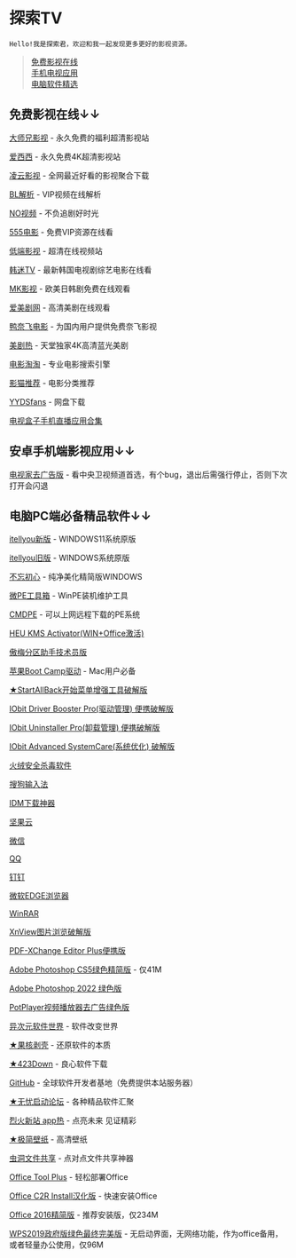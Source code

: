 # 探索TV
    Hello!我是探索君，欢迎和我一起发现更多更好的影视资源。

>[免费影视在线](index.md)<br>
>[手机电视应用](motvapp.md)<br>
>[电脑软件精选](pcsoft.md)

## 免费影视在线↓↓
[大师兄影视](https://tv.ci) - 永久免费的福利超清影视站

[爱西西](https://aixixi.vip) - 永久免费4K超清影视站

[凌云影视](https://www.lingyun.tv) - 全网最近好看的影视聚合下载

[BL解析](https://vip.bljiex.cc) - VIP视频在线解析

[NO视频](https://www.novipnoad.com) - 不负追剧好时光

[555电影](https://www.o8tv.com) - 免费VIP资源在线看

[低端影视](https://ddys.tv) - 超清在线视频站

[韩迷TV](https://www.hmtv.me) - 最新韩国电视剧综艺电影在线看

[MK影视](https://www.mkvdo.com) - 欧美日韩剧免费在线观看

[爱美剧网](https://www.mjw2020.com) - 高清美剧在线观看

[鸭奈飞电影](https://yanetflix.com) - 为国内用户提供免费奈飞影视

[美剧热](https://meijure.com) - 天堂独家4K高清蓝光美剧

[电影淘淘](https://www.dianyingtaotao.com) - 专业电影搜索引擎

[影猫推荐](https://www.mvcat.com) - 电影分类推荐

[YYDSfans](https://yyds.fans) - 网盘下载

[电视盒子手机直播应用合集](https://apphot.cc/27447.html)

## 安卓手机端影视应用↓↓
[电视家去广告版](https://tywanji.lanzouo.com/iChxix3jikd) - 看中央卫视频道首选，有个bug，退出后需强行停止，否则下次打开会闪退


## 电脑PC端必备精品软件↓↓
[itellyou新版](https://next.itellyou.cn) - WINDOWS11系统原版

[itellyou旧版](https://msdn.itellyou.cn) - WINDOWS系统原版

[不忘初心](https://www.pc521.net) - 纯净美化精简版WINDOWS

[微PE工具箱](https://www.wepe.com.cn) - WinPE装机维护工具

[CMDPE](http://www.cmdpe.com) - 可以上网远程下载的PE系统

[HEU KMS Activator(WIN+Office激活)](https://www.ghxi.com/heukmsactivator.html)

[傲梅分区助手技术员版](https://www.ghxi.com/aomeipartitionassistant.html)

[苹果Boot Camp驱动](https://www.applex.net/pages/bootcamp) - Mac用户必备

[★StartAllBack开始菜单增强工具破解版](https://www.ghxi.com/startallback.html)

[IObit Driver Booster Pro(驱动管理) 便携破解版](https://www.ghxi.com/iobitdriverbooster.html)

[IObit Uninstaller Pro(卸载管理) 便携破解版](https://www.ghxi.com/iobituninstaller.html)

[IObit Advanced SystemCare(系统优化) 破解版](https://www.ghxi.com/advancedsystemcareultimate.html)

[火绒安全杀毒软件](https://www.huorong.cn)

[搜狗输入法](https://pinyin.sogou.com)

[IDM下载神器](https://www.423down.com/575.html)

[坚果云](https://www.jianguoyun.com)

[微信](https://weixin.qq.com)

[QQ](https://im.qq.com/download/index.shtml)

[钉钉](https://www.dingtalk.com)

[微软EDGE浏览器](https://www.microsoft.com/zh-cn/edge?r=1)

[WinRAR](https://www.ghxi.com/pcwinrar.html)

[XnView图片浏览破解版](https://www.ghxi.com/xnview.html)

[PDF-XChange Editor Plus便携版](https://www.ghxi.com/pdfxchangeeditorplus.html)

[Adobe Photoshop CS5绿色精简版](https://www.ghxi.com/pscs5green.html) - 仅41M

[Adobe Photoshop 2022 绿色版](https://www.ghxi.com/ps2022green.html)

[PotPlayer视频播放器去广告绿色版](https://www.423down.com/3050.html)

[异次元软件世界](https://www.iplaysoft.com) - 软件改变世界

[★果核剥壳](https://www.ghxi.com) - 还原软件的本质

[★423Down](https://www.423down.com) - 良心软件下载

[GitHub](https://github.com) - 全球软件开发者基地（免费提供本站服务器）

[★无忧启动论坛](http://bbs.wuyou.net/forum.php) - 各种精品软件汇聚

[烈火新站 app热](https://apphot.cc) - 点亮未来 见证精彩

[★极简壁纸](https://bz.zzzmh.cn/index) - 高清壁纸

[虫洞文件共享](https://www.wormholesoft.com) - 点对点文件共享神器

[Office Tool Plus](https://otp.landian.vip/zh-cn) - 轻松部署Office

[Office C2R Install汉化版](https://www.ghxi.com/officec2rins.html) - 快速安装Office

[Office 2016精简版](https://www.ghxi.com/office4n1.html) - 推荐安装版，仅234M

[WPS2019政府版绿色最终完美版](http://bbs.wuyou.net/forum.php?mod=viewthread&tid=426384&extra=) - 无启动界面，无网络功能，作为office备用，或者轻量办公使用，仅96M

